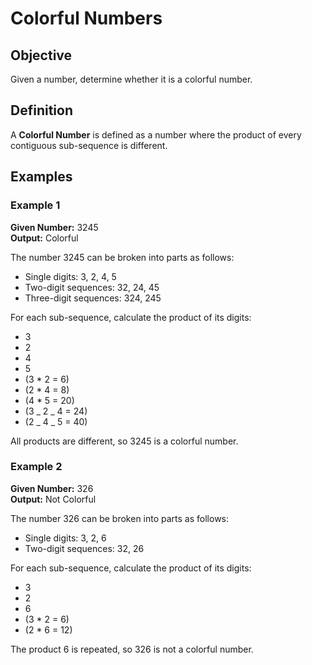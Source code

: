 # Colorful Numbers

## Objective

Given a number, determine whether it is a colorful number.

## Definition

A **Colorful Number** is defined as a number where the product of every contiguous sub-sequence is different.

## Examples

### Example 1

**Given Number:** 3245  
**Output:** Colorful

The number 3245 can be broken into parts as follows:

- Single digits: 3, 2, 4, 5
- Two-digit sequences: 32, 24, 45
- Three-digit sequences: 324, 245

For each sub-sequence, calculate the product of its digits:

- 3
- 2
- 4
- 5
- \(3 \* 2 = 6\)
- \(2 \* 4 = 8\)
- \(4 \* 5 = 20\)
- \(3 _ 2 _ 4 = 24\)
- \(2 _ 4 _ 5 = 40\)

All products are different, so 3245 is a colorful number.

### Example 2

**Given Number:** 326  
**Output:** Not Colorful

The number 326 can be broken into parts as follows:

- Single digits: 3, 2, 6
- Two-digit sequences: 32, 26

For each sub-sequence, calculate the product of its digits:

- 3
- 2
- 6
- \(3 \* 2 = 6\)
- \(2 \* 6 = 12\)

The product 6 is repeated, so 326 is not a colorful number.
